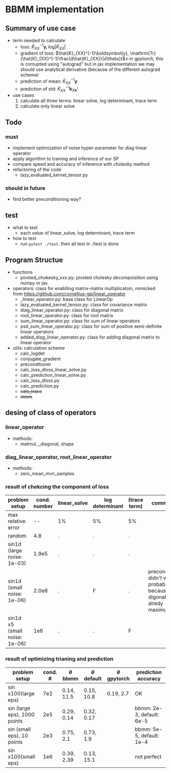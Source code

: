 # BBMM implementation

## Summary of use case
- term needed to calculate
    - loss: $\hat{K}_{XX}^{-1}\boldsymbol{y}, \mathrm{log}|\hat{K}_{XX}|$
    - gradient of loss: $\hat{K}_{XX}^{-1}\boldsymbol{y}, \mathrm{Tr}(\hat{K}_{XX}^{-1}\frac{d\hat{K}_{XX}}{d\theta})$←in gpytorch, this is comupted using "autograd" but in jax implementation we may should use analytical derivative (because of the different autograd scheme)
    - prediction of mean:  $\hat{K}_{XX}^{-1}\boldsymbol{y}$
    - prediction of std: $\hat{K}_{XX}^{-1}\boldsymbol{k}_{X\boldsymbol{x}^*}$
- use cases
    1. calculate all three terms: linear solve, log determinant, trace term
    2. calculate only linear solve


## Todo
### must
- implement optimization of noise hyper-parameter for diag linear operator
- apply algorithm to training and inference of our SP
- compare speed and accuracy of inference with cholesky method
- refactoring of the code
  - lazy_evaluated_kernel_tensor.py

### should in future
- find better preconditioning way?
<!-- - elucidate why pivoted cholesky decompositoin by jax is slow than numpy x10. -->

## test
- what to test
    - each value of linear_solve, log determinant, trace term
- how to test
    - run `pytest ./test`. then all test in ./test is done

## Program Structue
- functions
  - pivoted_chokesky_xxx.py: pivoted cholesky decompoisition using numpy or jax
- operators: class for enablling matrix-matrix multiplicatoin, mimicked from https://github.com/cornellius-gp/linear_operator
  - _linear_operator.py: base class for LinearOp
  - lazy_evaluated_kernel_tensor.py: class for covariance matrix
  - diag_linear_operator.py: class for diagonal matrix
  - root_linear_operator.py: class for root matrix
  - sum_linear_operator.py: class for sum of linear operators
  - psd_sum_linear_operator.py: class for sum of positive semi-definite linear operators
  - added_diag_linear_operator.py: class for adding diagonal matrix to linear operator
- utils: calculation scheme
  - calc_logdet
  - conjugate_gradient
  - preconditioner
  - calc_loss_dloss_linear_solve.py
  - calc_prediction_linear_solve.py
  - calc_loss_dloss.py
  - calc_prediction.py
  - ~~calc_trace~~
  - ~~mmm~~

## desing of class of operators
### linear_operator
- methods:
  - matmul, _diagonal, shape
### diag_linear_operator, root_linear_operator
- methods:
  - zero_mean_mvn_samples


### result of chekcing the component of loss
|problem setup|cond. number|linear_solve|log determinant|(trace term)|comment|
|--|--|--|--|--|--|
|max relative error|--|1%|5%|5%||
|random|4.8|.|.|.||
|sin1d (large noise: 1e-03)|1.9e5|.|.|.||
|sin1d (small noise: 1e-06)|2.0e8|.|F|.|precondition didn't work probably because digonal is alredy maximum|
|sin1d x5 (small noise: 1e-06)|1e6|.|.|F||

### result of optimizing trianing and prediction
|problem setup|cond. #|$\theta$ bbmm|$\theta$ default|$\theta$ gpytorch|prediction accuracy|
|--|--|--|--|--|--|
|sin x100(large eps)|7e2|0.14, 11.5|0.15, 10.8|0.19, 2.7|OK|
|sin (large eps), 1000 points|2e5|0.29, 0.14|0.32, 0.17||bbmm: 2e-3, default: 6e-5|
|sin (small eps), 10 points|2e3|0.75, 2.1|0.73, 1.9||bbmm: 5e-5, default: 1e-4|
|sin x100(small eps)|1e6|0.39, 2.39|0.13, 15.1||not perfect|

